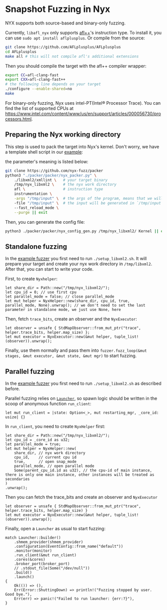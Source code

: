 # Snapshot Fuzzing in Nyx

NYX supports both source-based and binary-only fuzzing.

Currently, `libafl_nyx` only supports [afl++](https://github.com/AFLplusplus/AFLplusplus)'s instruction type. To install it, you can use `sudo apt install aflplusplus`. Or compile from the source:

```bash
git clone https://github.com/AFLplusplus/AFLplusplus
cd AFLplusplus
make all # this will not compile afl's additional extensions
```

Then you should compile the target with the afl++ compiler wrapper:

```bash
export CC=afl-clang-fast
export CXX=afl-clang-fast++
# the following line depends on your target
./configure --enable-shared=no
make
```

For binary-only fuzzing, Nyx uses intel-PT(Intel® Processor Trace). You can find the list of supported CPUs at <https://www.intel.com/content/www/us/en/support/articles/000056730/processors.html>.

## Preparing the Nyx working directory

This step is used to pack the target into Nyx's kernel. Don't worry, we have a template shell script in our [example](https://github.com/AFLplusplus/LibAFL/blob/main/fuzzers/full_system/nyx_libxml2_parallel/setup_libxml2.sh):

the parameter's meaning is listed below:

```bash
git clone https://github.com/nyx-fuzz/packer
python3 "./packer/packer/nyx_packer.py" \
    ./libxml2/xmllint \   # your target binary
    /tmp/nyx_libxml2 \    # the nyx work directory
    afl \                 # instruction type
    instrumentation \
    -args "/tmp/input" \  # the args of the program, means that we will run `xmllint /tmp/input` in each run.
    -file "/tmp/input" \  # the input will be generated in `/tmp/input`. If no `--file`, then input will be passed through stdin
    --fast_reload_mode \
    --purge || exit
```

Then, you can generate the config file:

```bash
python3 ./packer/packer/nyx_config_gen.py /tmp/nyx_libxml2/ Kernel || exit
```

## Standalone fuzzing

In the [example fuzzer](https://github.com/AFLplusplus/LibAFL/blob/main/fuzzers/full_system/nyx_libxml2_standalone/src/main.rs) you first need to run `./setup_libxml2.sh`. It will prepare your target and create your nyx work directory in `/tmp/libxml2`. After that, you can start to write your code.

First, to create `Nyxhelper`:

```rust,ignore
let share_dir = Path::new("/tmp/nyx_libxml2/");
let cpu_id = 0; // use first cpu
let parallel_mode = false; // close parallel_mode
let mut helper = NyxHelper::new(share_dir, cpu_id, true, parallel_mode, None).unwrap(); // we don't need to set the last parameter in standalone mode, we just use None, here
```

Then, fetch `trace_bits`, create an observer and the `NyxExecutor`:

```rust,ignore
let observer = unsafe { StdMapObserver::from_mut_ptr("trace", helper.trace_bits, helper.map_size) };
let mut executor = NyxExecutor::new(&mut helper, tuple_list!(observer)).unwrap();
```

Finally, use them normally and pass them into `fuzzer.fuzz_loop(&mut stages, &mut executor, &mut state, &mut mgr)` to start fuzzing.

## Parallel fuzzing

In the [example fuzzer](https://github.com/AFLplusplus/LibAFL/blob/main/fuzzers/full_system/nyx_libxml2_parallel/src/main.rs) you first need to run `./setup_libxml2.sh` as described before.

Parallel fuzzing relies on [`Launcher`](../message_passing/spawn_instances.md), so spawn logic should be written in the scoop of anonymous function `run_client`:

```rust,ignore
let mut run_client = |state: Option<_>, mut restarting_mgr, _core_id: usize| {}
```

In `run_client`, you need to create `NyxHelper` first:

```rust,ignore
let share_dir = Path::new("/tmp/nyx_libxml2/");
let cpu_id = _core_id as u32;
let parallel_mode = true;
let mut helper = NyxHelper::new(
    share_dir, // nyx work directory
    cpu_id,    // current cpu id
    true,      // open snap_mode
    parallel_mode, // open parallel mode
    Some(parent_cpu_id.id as u32), // the cpu-id of main instance, there is only one main instance, other instances will be treated as secondaries
)
.unwrap();
```

Then you can fetch the trace_bits and create an observer and `NyxExecutor`

```rust,ignore
let observer = unsafe { StdMapObserver::from_mut_ptr("trace", helper.trace_bits, helper.map_size) }
let mut executor = NyxExecutor::new(&mut helper, tuple_list!(observer)).unwrap();
```

Finally, open a `Launcher` as usual to start fuzzing:

```rust,ignore
match Launcher::builder()
    .shmem_provider(shmem_provider)
    .configuration(EventConfig::from_name("default"))
    .monitor(monitor)
    .run_client(&mut run_client)
    .cores(&cores)
    .broker_port(broker_port)
    // .stdout_file(Some("/dev/null"))
    .build()
    .launch()
{
    Ok(()) => (),
    Err(Error::ShuttingDown) => println!("Fuzzing stopped by user. Good bye."),
    Err(err) => panic!("Failed to run launcher: {err:?}"),
}
```
